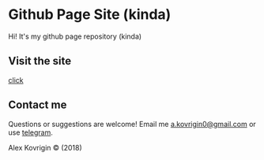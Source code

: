 # Github Page Site (kinda)

Hi! It's my github page repository (kinda)

## Visit the site
[click](https://alexkovrigin.me/)

## Contact me
Questions or suggestions are welcome!
Email me a.kovrigin0@gmail.com or use [telegram](t.me/alex_kovrigin).

Alex Kovrigin :copyright: (2018)
